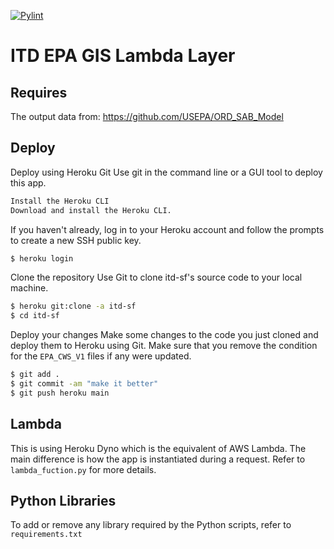 [![Pylint](https://github.com/csilva-intakedesk/itd-heroku-dyno/actions/workflows/pylint.yml/badge.svg?branch=main)](https://github.com/csilva-intakedesk/itd-heroku-dyno/actions/workflows/pylint.yml)

# ITD EPA GIS Lambda Layer

## Requires

The output data from: https://github.com/USEPA/ORD_SAB_Model 

## Deploy

Deploy using Heroku Git
Use git in the command line or a GUI tool to deploy this app.

```bash
Install the Heroku CLI
Download and install the Heroku CLI.
```

If you haven't already, log in to your Heroku account and follow the prompts to create a new SSH public key.

```bash
$ heroku login
```

Clone the repository
Use Git to clone itd-sf's source code to your local machine.

```bash
$ heroku git:clone -a itd-sf
$ cd itd-sf
```

Deploy your changes
Make some changes to the code you just cloned and deploy them to Heroku using Git.
Make sure that you remove the condition for the `EPA_CWS_V1` files if any were updated.

```bash
$ git add .
$ git commit -am "make it better"
$ git push heroku main
```

## Lambda

This is using Heroku Dyno which is the equivalent of AWS Lambda. The main difference is how the app is
instantiated during a request. Refer to `lambda_fuction.py` for more details.

## Python Libraries

To add or remove any library required by the Python scripts, refer to `requirements.txt`
